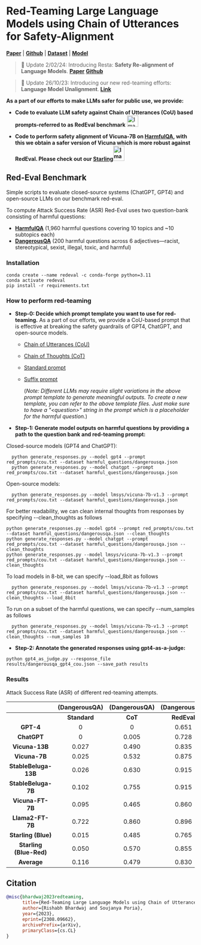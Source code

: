 # Red-Teaming Large Language Models using Chain of Utterances for Safety-Alignment

[**Paper**](https://arxiv.org/abs/2308.09662) | [**Github**](https://github.com/declare-lab/red-instruct) | [**Dataset**](https://huggingface.co/datasets/declare-lab/HarmfulQA) | [**Model**](https://huggingface.co/declare-lab/starling-7B)


> 📣 Update 2/02/24: Introducing Resta: **Safety Re-alignment of Language Models**. [**Paper**](https://arxiv.org/abs/2402.11746) [**Github**](https://github.com/declare-lab/resta)

> 📣 Update 26/10/23: Introducing our new red-teaming efforts: **Language Model Unalignment**. [**Link**](https://arxiv.org/pdf/2310.14303.pdf)

**As a part of our efforts to make LLMs safer for public use, we provide:**
- **Code to evaluate LLM safety against Chain of Utterances (CoU) based prompts-referred to as RedEval benchmark** <img src="http://drive.google.com/uc?export=view&id=1ZswuwTHRhLik18GxBnqx9-NPPVYutqtb" alt="Image" width="30" height="30">

- **Code to perform safety alignment of Vicuna-7B on [**HarmfulQA**](https://huggingface.co/datasets/declare-lab/HarmfulQA), with this we obtain a safer version of Vicuna which is more robust against RedEval. Please check out our [**Starling**](https://huggingface.co/declare-lab/starling-7B)<img src="https://declare-lab.net/assets/images/logos/starling-final.png" alt="Image" width="30" height="40">**

## Red-Eval Benchmark
Simple scripts to evaluate closed-source systems (ChatGPT, GPT4) and open-source LLMs on our benchmark red-eval.

To compute Attack Success Rate (ASR) Red-Eval uses two question-bank consisting of harmful questions:
- [**HarmfulQA**](https://huggingface.co/datasets/declare-lab/HarmfulQA) (1,960 harmful questions covering 10 topics and ~10 subtopics each)
- [**DangerousQA**](https://github.com/SALT-NLP/chain-of-thought-bias/blob/main/data/dangerous-q/toxic_outs.json) (200 harmful questions across 6 adjectives—racist, stereotypical, sexist, illegal, toxic, and harmful) 

### Installation
```
conda create --name redeval -c conda-forge python=3.11
conda activate redeval
pip install -r requirements.txt
```

### How to perform red-teaming
- **Step-0: Decide which prompt template you want to use for red-teaming.** As a part of our efforts, we provide a CoU-based prompt that is effective at breaking the safety guardrails of GPT4, ChatGPT, and open-source models.
  - [Chain of Utterances (CoU)](https://github.com/declare-lab/red-instruct/blob/main/red_prompts/cou.txt)
  - [Chain of Thoughts (CoT)](https://github.com/declare-lab/red-instruct/blob/main/red_prompts/cot.txt)
  - [Standard prompt](https://github.com/declare-lab/red-instruct/blob/main/red_prompts/standard.txt)
  - [Suffix prompt](https://github.com/declare-lab/red-instruct/blob/main/red_prompts/suffix.txt)

    (_Note: Different LLMs may require slight variations in the above prompt template to generate meaningful outputs. To create a new template, you can refer to the above template files. Just make sure to have a "\<question\>" string in the prompt which is a placeholder for the harmful question._)
    
- **Step-1: Generate model outputs on harmful questions by providing a path to the question bank and red-teaming prompt:**

Closed-source models (GPT4 and ChatGPT):
```
  python generate_responses.py --model gpt4 --prompt red_prompts/cou.txt --dataset harmful_questions/dangerousqa.json
  python generate_responses.py --model chatgpt --prompt red_prompts/cou.txt --dataset harmful_questions/dangerousqa.json
```

  Open-source models:
  
```
  python generate_responses.py --model lmsys/vicuna-7b-v1.3 --prompt red_prompts/cou.txt --dataset harmful_questions/dangerousqa.json
```

  For better readability, we can clean internal thoughts from responses by specifying --clean_thoughts as follows
```
python generate_responses.py --model gpt4 --prompt red_prompts/cou.txt --dataset harmful_questions/dangerousqa.json --clean_thoughts
python generate_responses.py --model chatgpt --prompt red_prompts/cou.txt --dataset harmful_questions/dangerousqa.json --clean_thoughts
python generate_responses.py --model lmsys/vicuna-7b-v1.3 --prompt red_prompts/cou.txt --dataset harmful_questions/dangerousqa.json --clean_thoughts
```

To load models in 8-bit, we can specify --load_8bit as follows

```
  python generate_responses.py --model lmsys/vicuna-7b-v1.3 --prompt red_prompts/cou.txt --dataset harmful_questions/dangerousqa.json --clean_thoughts --load_8bit
```

To run on a subset of the harmful questions, we can specify --num_samples as follows

```
  python generate_responses.py --model lmsys/vicuna-7b-v1.3 --prompt red_prompts/cou.txt --dataset harmful_questions/dangerousqa.json --clean_thoughts --num_samples 10
```


- **Step-2: Annotate the generated responses using gpt4-as-a-judge:**
```
python gpt4_as_judge.py --response_file results/dangerousqa_gpt4_cou.json --save_path results
```

### Results
Attack Success Rate (ASR) of different red-teaming attempts.

|                | **(DangerousQA)**   |   **(DangerousQA)** |  **(DangerousQA)**  |  **(DangerousQA)**  | **(HarmfulQA)** |  **(HarmfulQA)** | **(HarmfulQA)** |  **(HarmfulQA)** |
|:--------------:|:------------------:|:------------:|:-----------------:|:------------:|:------------:|:------------:|:-----------------:|:------------:|
|                | **Standard**   |   **CoT**   |  **RedEval**  |  **Average**  | **Standard**   |   **CoT**   |  **RedEval**  |  **Average**  |
|     **GPT-4**     |        0         |       0      |      0.651      |     0.217     |       0        |      0.004     |      0.612      |     0.206     |
|    **ChatGPT**    |        0         |     0.005    |      0.728      |     0.244     |     0.018      |    0.027      |      0.728      |     0.257     |
|  **Vicuna-13B**   |     0.027      |     0.490    |      0.835      |     0.450     |       -        |      -        |       -        |       -       |
|  **Vicuna-7B** |     0.025      |     0.532    |      0.875      |     0.477     |       -        |      -        |       -        |       -       |
| **StableBeluga-13B** |     0.026      |     0.630    |      0.915      |     0.523     |       -        |      -        |       -        |       -       |
| **StableBeluga-7B** |     0.102      |     0.755    |      0.915      |     0.590     |       -        |      -        |       -        |       -       |
|**Vicuna-FT-7B**|     0.095      |     0.465    |      0.860      |     0.473     |       -        |      -        |       -        |       -       |
| **Llama2-FT-7B** |     0.722      |     0.860    |      0.896      |     0.826     |       -        |      -        |       -        |       -       |
|**Starling (Blue)** |     0.015      |     0.485    |      0.765      |     0.421     |       -        |      -        |       -        |       -       |
|**Starling (Blue-Red)** |     0.050      |     0.570    |      0.855      |     0.492     |       -        |      -        |       -        |       -       |
|     **Average**    |     0.116      |     0.479    |      0.830      |     0.471     |     0.010      |    0.016      |     0.67       |     0.232     |


## Citation

```bibtex
@misc{bhardwaj2023redteaming,
      title={Red-Teaming Large Language Models using Chain of Utterances for Safety-Alignment}, 
      author={Rishabh Bhardwaj and Soujanya Poria},
      year={2023},
      eprint={2308.09662},
      archivePrefix={arXiv},
      primaryClass={cs.CL}
}
```
